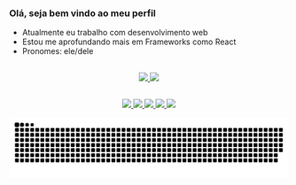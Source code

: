 ### Olá, seja bem vindo ao meu perfil

- Atualmente eu trabalho com desenvolvimento web
- Estou me aprofundando mais em Frameworks como React
- Pronomes: ele/dele

##

<div align="center">
  <a href="https://github.com/ilwel">
  <img height="180em" src="https://github-readme-stats.vercel.app/api?username=ilwel&show_icons=true&theme=tokyonight&hide_border=true&include_all_commits=true&count_private=true"/>
  <img height="180em" src="https://github-readme-stats.vercel.app/api/top-langs/?username=ilwel&layout=compact&langs_count=7&theme=tokyonight&hide_border=true"/>
</div>
  
  ##
  
<div align="center">
  <img width="30px" src="https://cdn.jsdelivr.net/gh/devicons/devicon/icons/javascript/javascript-plain.svg" />
  <img width="30px" src="https://cdn.jsdelivr.net/gh/devicons/devicon/icons/react/react-original.svg" />
  <img width="30px" src="https://cdn.jsdelivr.net/gh/devicons/devicon/icons/nodejs/nodejs-original.svg" />
  <img width="30px" src="https://cdn.jsdelivr.net/gh/devicons/devicon/icons/python/python-plain.svg" />
  <img width="30px" src="https://cdn.jsdelivr.net/gh/devicons/devicon/icons/cplusplus/cplusplus-line.svg" />
</div>
 
![Snake animation](https://github.com/ilwel/ilwel/blob/output/github-contribution-grid-snake.svg)
